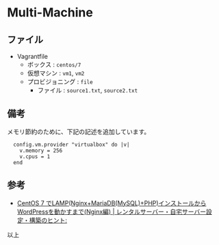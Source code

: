 # Multi-Machine

## ファイル

* Vagrantfile
    * ボックス : `centos/7`
    * 仮想マシン : `vm1`, `vm2`
    * プロビジョニング : `file`
        * ファイル : `source1.txt`, `source2.txt`

## 備考

メモリ節約のために、下記の記述を追加しています。

```
  config.vm.provider "virtualbox" do |v|
    v.memory = 256
    v.cpus = 1
  end
```

## 参考

* [CentOS 7 でLAMP(Nginx+MariaDB(MySQL)+PHP)インストールからWordPressを動かすまで(Nginx編) | レンタルサーバー・自宅サーバー設定・構築のヒント:](http://server-setting.info/centos/nginx-wordpress-centos7.html)

以上